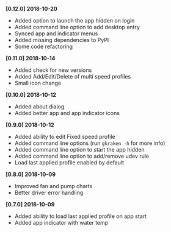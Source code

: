 **[0.12.0] 2018-10-20**
 - Added option to launch the app hidden on login
 - Added command line option to add desktop entry
 - Synced app and indicator menus
 - Added missing dependencies to PyPI
 - Some code refactoring

**[0.11.0] 2018-10-14**
 - Added check for new versions
 - Added Add/Edit/Delete of multi speed profiles
 - Small icon change

**[0.10.0] 2018-10-12**
 - Added about dialog
 - Added better app and app indicator icons
 
**[0.9.0] 2018-10-12**
 - Added ability to edit Fixed speed profile
 - Added command line options (run `gkraken -h` for more info)
 - Added command line option to start the app hidden
 - Added command line option to add/remove udev rule
 - Load last applied profile enabled by default

**[0.8.0] 2018-10-09**
 - Improved fan and pump charts
 - Better driver error handling

**[0.7.0] 2018-10-09**
 - Added ability to load last applied profile on app start
 - Added app indicator with water temp